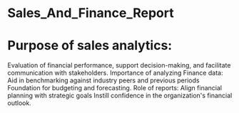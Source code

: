 # Sales_And_Finance_Report

# Purpose of sales analytics:

Evaluation of financial performance, support decision-making, and facilitate communication with stakeholders. Importance of analyzing Finance data: Aid in benchmarking against industry peers and previous periods Foundation for budgeting and forecasting. Role of reports: Align financial planning with strategic goals Instill confidence in the organization's financial outlook.

